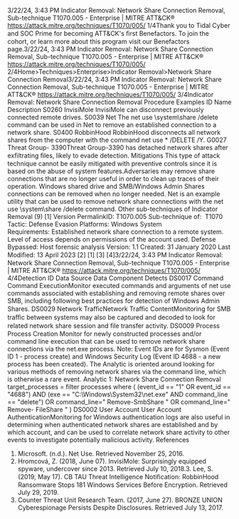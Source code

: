 3/22/24, 3:43 PM Indicator Removal: Network Share Connection Removal, Sub-technique T1070.005 - Enterprise | MITRE ATT&CK®
https://attack.mitre.org/techniques/T1070/005/ 1/4Thank you to Tidal Cyber and SOC Prime for becoming ATT&CK's ﬁrst Benefactors. To join the cohort, or learn more about this program visit our
Benefactors page.3/22/24, 3:43 PM Indicator Removal: Network Share Connection Removal, Sub-technique T1070.005 - Enterprise | MITRE ATT&CK®
https://attack.mitre.org/techniques/T1070/005/ 2/4Home>Techniques>Enterprise>Indicator Removal>Network Share Connection Removal3/22/24, 3:43 PM Indicator Removal: Network Share Connection Removal, Sub-technique T1070.005 - Enterprise | MITRE ATT&CK®
https://attack.mitre.org/techniques/T1070/005/ 3/4Indicator Removal: Network Share Connection Removal
Procedure Examples
ID Name Description
S0260 InvisiMole InvisiMole can disconnect previously connected remote drives.
S0039 Net The net use \system\share /delete command can be used in Net to remove an established
connection to a network share.
S0400 RobbinHood RobbinHood disconnects all network shares from the computer with the command net use \* /DELETE
/Y.
G0027 Threat Group-
3390Threat Group-3390 has detached network shares after exﬁltrating ﬁles, likely to evade detection.
Mitigations
This type of attack technique cannot be easily mitigated with preventive controls since it is based on the abuse of system features.Adversaries may remove share connections that are no longer useful in order to clean up traces of their operation. Windows shared drive and
SMB/Windows Admin Shares connections can be removed when no longer needed. Net is an example utility that can be used to remove
network share connections with the net use \system\share /delete command. Other sub-techniques of Indicator Removal (9)
[1]
Version PermalinkID: T1070.005
Sub-technique of:  T1070
 
Tactic: Defense Evasion
 
Platforms: Windows
 
System Requirements: Established network share connection to a remote system. Level of access depends on permissions of the
account used.
 
Defense Bypassed: Host forensic analysis
Version: 1.1
Created: 31 January 2020
Last Modiﬁed: 13 April 2023
[2]
[1]
[3]
[4]3/22/24, 3:43 PM Indicator Removal: Network Share Connection Removal, Sub-technique T1070.005 - Enterprise | MITRE ATT&CK®
https://attack.mitre.org/techniques/T1070/005/ 4/4Detection
ID Data Source Data Component Detects
DS0017 Command Command
ExecutionMonitor executed commands and arguments of net use commands associated with
establishing and removing remote shares over SMB, including following best practices
for detection of Windows Admin Shares.
DS0029 Network TraﬃcNetwork Traﬃc
ContentMonitoring for SMB traﬃc between systems may also be captured and decoded to
look for related network share session and ﬁle transfer activity.
DS0009 Process Process Creation Monitor for newly constructed processes and/or command line execution that can be
used to remove network share connections via the net.exe process.
Note: Event IDs are for Sysmon (Event ID 1 - process create) and Windows Security
Log (Event ID 4688 - a new process has been created). The Analytic is oriented around
looking for various methods of removing network shares via the command line, which
is otherwise a rare event.
Analytic 1: Network Share Connection Removal
target\_processes = filter processes where ( (event\_id == "1" OR event\_id
== "4688") AND (exe == "C:\Windows\System32\net.exe" AND command\_line ==
"delete") OR command\_line=" Remove-SmbShare " OR command\_line=" Remove-
FileShare " )
DS0002 User Account User Account
AuthenticationMonitoring for Windows authentication logs are also useful in determining when
authenticated network shares are established and by which account, and can be used
to correlate network share activity to other events to investigate potentially malicious
activity.
References
1. Microsoft. (n.d.). Net Use. Retrieved November 25, 2016.
2. Hromcová, Z. (2018, June 07). InvisiMole: Surprisingly
equipped spyware, undercover since 2013. Retrieved July 10,
2018.3. Lee, S. (2019, May 17). CB TAU Threat Intelligence
Notiﬁcation: RobbinHood Ransomware Stops 181 Windows
Services Before Encryption. Retrieved July 29, 2019.
4. Counter Threat Unit Research Team. (2017, June 27). BRONZE
UNION Cyberespionage Persists Despite Disclosures.
Retrieved July 13, 2017.